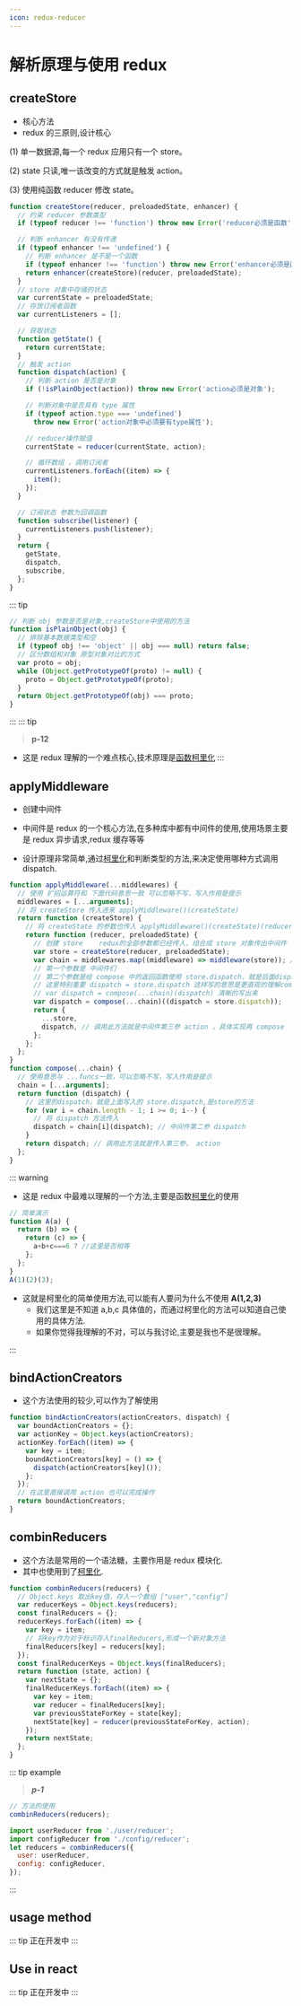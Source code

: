 ```yaml
---
icon: redux-reducer
---
```


# 解析原理与使用 redux

## createStore

- 核心方法
- redux 的三原则,设计核心

(1) 单一数据源,每一个 redux 应用只有一个 store。

(2) state 只读,唯一该改变的方式就是触发 action。

(3) 使用纯函数 reducer 修改 state。

```js
function createStore(reducer, preloadedState, enhancer) {
  // 约束 reducer 参数类型
  if (typeof reducer !== 'function') throw new Error('reducer必须是函数');

  // 判断 enhancer 有没有传递
  if (typeof enhancer !== 'undefined') {
    // 判断 enhancer 是不是一个函数
    if (typeof enhancer !== 'function') throw new Error('enhancer必须是函数');
    return enhancer(createStore)(reducer, preloadedState);
  }
  // store 对象中存储的状态
  var currentState = preloadedState;
  // 存放订阅者函数
  var currentListeners = [];

  // 获取状态
  function getState() {
    return currentState;
  }
  // 触发 action
  function dispatch(action) {
    // 判断 action 是否是对象
    if (!isPlainObject(action)) throw new Error('action必须是对象');

    // 判断对象中是否具有 type 属性
    if (typeof action.type === 'undefined')
      throw new Error('action对象中必须要有type属性');

    // reducer操作赋值
    currentState = reducer(currentState, action);

    // 循环数组 ，调用订阅者
    currentListeners.forEach((item) => {
      item();
    });
  }

  // 订阅状态 参数为回调函数
  function subscribe(listener) {
    currentListeners.push(listener);
  }
  return {
    getState,
    dispatch,
    subscribe,
  };
}
```

::: tip

```js
// 判断 obj 参数是否是对象,createStore中使用的方法
function isPlainObject(obj) {
  // 排除基本数据类型和空
  if (typeof obj !== 'object' || obj === null) return false;
  // 区分数组和对象 原型对象对比的方式
  var proto = obj;
  while (Object.getPrototypeOf(proto) != null) {
    proto = Object.getPrototypeOf(proto);
  }
  return Object.getPrototypeOf(obj) === proto;
}
```

:::
::: tip

> **p-12**

- 这是 redux 理解的一个难点核心,技术原理是[函数柯里化](/frontend/javascript/currying.md)
  :::

## applyMiddleware

- 创建中间件

- 中间件是 redux 的一个核心方法,在多种库中都有中间件的使用,使用场景主要是 redux 异步请求,redux 缓存等等

- 设计原理非常简单,通过[柯里化](/frontend/javascript/currying.md)和判断类型的方法,来决定使用哪种方式调用 dispatch.

```js
function applyMiddleware(...middlewares) {
  // 使用 扩招运算符和 下面代码意思一致 可以忽略不写，写入作用是提示
  middlewares = [...arguments];
  // 将 createStore 传入进来 applyMiddleware()(createState)
  return function (createStore) {
    // 将 createState 的参数也传入 applyMiddleware()(createState)(reducer,preloadedState)
    return function (reducer, preloadedState) {
      // 创建 store    redux的全部参数都已经传入，组合成 store 对象传出中间件
      var store = createStore(reducer, preloadedState);
      var chain = middlewares.map((middleware) => middleware(store)); // 中间件第一参 store
      // 第一个参数是 中间件们
      // 第二个参数是给 compose 中的返回函数使用 store.dispatch，就是后面dispatch
      // 这里特别重要 dispatch = store.dispatch 这样写的意思是更直观的理解compose中的dispatch
      // var dispatch = compose(...chain)(dispatch) 清晰的写出来
      var dispatch = compose(...chain)((dispatch = store.dispatch));
      return {
        ...store,
        dispatch, // 调用此方法就是中间件第三参 action ，具体实现再 compose
      };
    };
  };
}
function compose(...chain) {
  // 使用意思与 ...funcs一致，可以忽略不写，写入作用是提示
  chain = [...arguments];
  return function (dispatch) {
    // 这里的dispatch，就是上面写入的 store.dispatch,是store的方法
    for (var i = chain.length - 1; i >= 0; i--) {
      // 将 dispatch 方法传入
      dispatch = chain[i](dispatch); // 中间件第二参 dispatch
    }
    return dispatch; // 调用此方法就是传入第三参， action
  };
}
```

::: warning

- 这是 redux 中最难以理解的一个方法,主要是函数[柯里化](/frontend/javascript/currying.md)的使用

```js
// 简单演示
function A(a) {
  return (b) => {
    return (c) => {
      a+b+c===6 ? //这里是否相等
    };
  };
}
A(1)(2)(3);
```

- 这就是柯里化的简单使用方法,可以能有人要问为什么不使用 **A(1,2,3)**
  - 我们这里是不知道 a,b,c 具体值的，而通过柯里化的方法可以知道自己使用的具体方法.
  - 如果你觉得我理解的不对，可以与我讨论,主要是我也不是很理解。

:::

## bindActionCreators

- 这个方法使用的较少,可以作为了解使用

```js
function bindActionCreators(actionCreators, dispatch) {
  var boundActionCreators = {};
  var actionKey = Object.keys(actionCreators);
  actionKey.forEach((item) => {
    var key = item;
    boundActionCreators[key] = () => {
      dispatch(actionCreators[key]());
    };
  });
  // 在这里直接调用 action 也可以完成操作
  return boundActionCreators;
}
```

## combinReducers

- 这个方法是常用的一个语法糖，主要作用是 redux 模块化.
- 其中也使用到了[柯里化](/frontend/javascript/currying.md).

```js
function combinReducers(reducers) {
  // Object.keys 取出key值，存入一个数组 ["user","config"]
  var reducerKeys = Object.keys(reducers);
  const finalReducers = {};
  reducerKeys.forEach((item) => {
    var key = item;
    // 将key作为对于标识存入finalReducers,形成一个新对象方法
    finalReducers[key] = reducers[key];
  });
  const finalReducerKeys = Object.keys(finalReducers);
  return function (state, action) {
    var nextState = {};
    finalReducerKeys.forEach((item) => {
      var key = item;
      var reducer = finalReducers[key];
      var previousStateForKey = state[key];
      nextState[key] = reducer(previousStateForKey, action);
    });
    return nextState;
  };
}
```

::: tip example

> **_p-1_**

```js
// 方法的使用
combinReducers(reducers);

import userReducer from './user/reducer';
import configReducer from './config/reducer';
let reducers = combinReducers({
  user: userReducer,
  config: configReducer,
});
```

:::

## usage method

::: tip
正在开发中
:::

## Use in react

::: tip
正在开发中
:::
